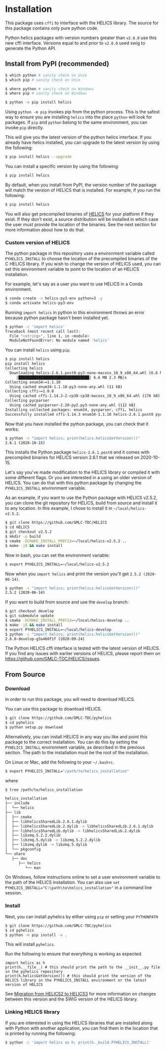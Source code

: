 # Installation

This package uses `cffi` to interface with the HELICS library.
The source for this package contains only pure python code.

Python helics packages with version numbers greater than `v2.6.0` use this new cffi interface.
Versions equal to and prior to `v2.6.0` used swig to generate the Python API.

## Install from PyPI (recommended)

```bash
$ which python # sanity check on Unix
$ which pip # sanity check on Unix

$ where python # sanity check on Windows
$ where pip # sanity check on Windows

$ python -m pip install helics
```

Using `python -m pip` invokes pip from the python process. This is the safest way to ensure you are installing `helics` into the place `python` will look for packages. 
If `pip` and `python` belong to the same environment, you can invoke `pip` directly. 

This will give you the latest version of the python helics interface.
If you already have helics installed, you can upgrade to the latest version by using the following:

```bash
$ pip install helics --upgrade
```

You can install a specific version by using the following:

```bash
$ pip install helics
```

By default, when you install from PyPI, the version number of the package will match the version of HELICS that is installed.
For example, if you run the following:

```bash
$ pip install helics
```

You will also get precompiled binaries of [HELICS](https://github.com/GMLC-TDC/HELICS/releases/latest) for your platform if they exist.
If they don't exist, a source distribution will be installed in which case the user must provide the location of the binaries.
See the next section for more information about how to do that.

### Custom version of HELICS

The python package in this repository uses a environment variable called `PYHELICS_INSTALL` to choose the location of the precompiled binaries of the C HELICS library.
If you wish to change the version of HELICS used, you can set this environment variable to point to the location of an HELICS installation.

For example, let's say as a user you want to use HELICS in a Conda environment.

```bash
$ conda create -n helics-py3-env python=3 -y
$ conda activate helics-py3-env
```

Running `import helics` in python in this environment throws an error because python package hasn't been installed yet.

```bash
$ python -c 'import helics'
Traceback (most recent call last):
  File "<string>", line 1, in <module>
  ModuleNotFoundError: No module named 'helics'
```

You can install `helics` using `pip`.

```bash
$ pip install helics
pip install helics
Collecting helics
  Downloading helics-2.6.1.post0-py3-none-macosx_10_9_x86_64.whl (6.6 MB)
     |████████████████████████████████| 6.6 MB 2.3 MB/s
Collecting enum34>=1.1.10
  Using cached enum34-1.1.10-py3-none-any.whl (11 kB)
Collecting cffi>=1.0.0
  Using cached cffi-1.14.3-2-cp38-cp38-macosx_10_9_x86_64.whl (176 kB)
Collecting pycparser
  Using cached pycparser-2.20-py2.py3-none-any.whl (112 kB)
Installing collected packages: enum34, pycparser, cffi, helics
Successfully installed cffi-1.14.3 enum34-1.1.10 helics-2.6.1.post0 pycparser-2.20
```

Now that you have installed the python package, you can check that it works:

```bash
$ python -c "import helics; print(helics.helicsGetVersion())"
2.6.1 (2020-10-15)
```

This installs the Python package `helics-2.6.1.post0` and it comes with precompiled binaries for HELICS version 2.6.1 that we released on 2020-10-15.

Let's say you've made modification to the HELICS library or compiled it with some different flags.
Or you are interested in a using an older version of HELICS.
You can do that with this python package by changing the `PYHELICS_INSTALL` environment variable.

As an example, if you want to use the Python package with HELICS v2.5.2, you can clone the git repository for HELICS, build from source and install it to any location.
In this example, I chose to install it in `~/local/helics-v2.5.2`.

```bash
$ git clone https://github.com/GMLC-TDC/HELICS
$ cd HELICS
$ git checkout v2.5.2
$ mkdir -p build
$ cmake -DCMAKE_INSTALL_PREFIX=~/local/helics-v2.5.2 ..
$ make -j8 && make install
```

Now in bash, you can set the environment variable:

```bash
$ export PYHELICS_INSTALL=~/local/helics-v2.5.2
```

Now when you `import helics` and print the version you'll get `2.5.2 (2020-06-14)`.

```bash
$ python -c "import helics; print(helics.helicsGetVersion())"
2.5.2 (2020-06-14)
```

If you want to build from source and use the `develop` branch:

```bash
$ git checkout develop
$ git submodule update
$ cmake -DCMAKE_INSTALL_PREFIX=~/local/helics-develop ..
$ make -j8 && make install
$ export PYHELICS_INSTALL=~/local/helics-develop
$ python -c "import helics; print(helics.helicsGetVersion())"
2.6.0-develop-g3a460f1f (2020-09-24)
```

The Python HELICS cffi interface is tested with the latest version of HELICS.
If you find any issues with earlier versions of HELICS, please report them on <https://github.com/GMLC-TDC/HELICS/issues>.

## From Source

### Download

In order to run this package, you will need to download HELICS.

You can use this package to download HELICS.

```bash
$ git clone https://github.com/GMLC-TDC/pyhelics
$ cd pyhelics
$ python setup.py download
```

Alternatively, you can install HELICS in any way you like and point this package to the correct installation.
You can do this by setting the `PYHELICS_INSTALL` environment variable, as described in the previous section.
The path to the installation must be the root of the installation.

On Linux or Mac, add the following to your `~/.bashrc`.

```bash
$ export PYHELICS_INSTALL="/path/to/helics_installation"
```

where

```bash
$ tree /path/to/helics_installation

helics_installation
├── include
│  └── helics
├── lib
│  ├── cmake
│  ├── libhelicsSharedLib.2.6.1.dylib
│  ├── libhelicsSharedLib.2.dylib -> libhelicsSharedLib.2.6.1.dylib
│  ├── libhelicsSharedLib.dylib -> libhelicsSharedLib.2.dylib
│  ├── libzmq.5.2.2.dylib
│  ├── libzmq.5.dylib -> libzmq.5.2.2.dylib
│  ├── libzmq.dylib -> libzmq.5.dylib
│  └── pkgconfig
└── share
   ├── doc
      ├── helics
         └── man
```


On Windows, follow instructions online to set a user environment variable to the path of the HELICS installation.
You can also use `set PYHELICS_INSTALL="C:\path\to\helics_installation"` in a command line session.

### Install

Next, you can install pyhelics by either using `pip` or setting your `PYTHONPATH`

```bash
$ git clone https://github.com/GMLC-TDC/pyhelics
$ cd pyhelics
$ python -m pip install -e .
```

This will install `pyhelics`.

Run the following to ensure that everything is working as expected.

```ipython
import helics as h
print(h.__file__) # this should print the path to the __init__.py file in the pyhelics repository
print(h.helicsGetVersion()) # this should print the version of the HELICS library in the PYHELICS_INSTALL environment or the latest version of HELICS
```

See [Migration from HELICS2 to HELICS3](./migration-helics2-helics3.md) for more information on changes between this version and the SWIG version of the HELICS library.

### Linking HELICS library

If you are interested in using the HELICS libraries that are installed along with Python with another application, you can find them in the location that is printed by running the following:

```bash
$ python -c 'import helics as h; print(h._build.PYHELICS_INSTALL)'
```
